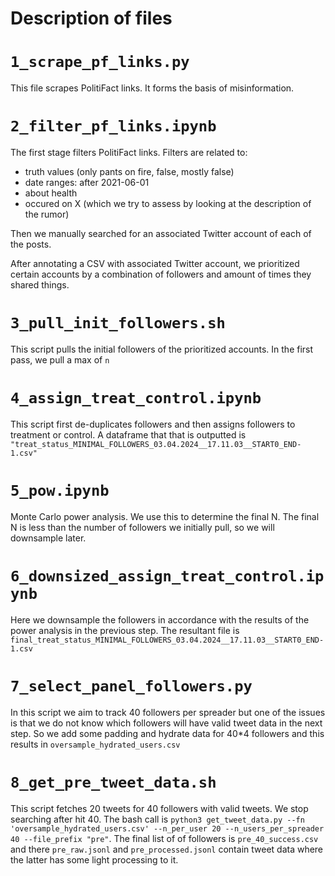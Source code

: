 # Description of files 


# `1_scrape_pf_links.py`
This file scrapes PolitiFact links. It forms the basis of misinformation. 


# `2_filter_pf_links.ipynb`
The first stage filters PolitiFact links. Filters are related to:
- truth values (only pants on fire, false, mostly false)
- date ranges: after 2021-06-01
- about health
- occured on X (which we try to assess by looking at the description of the rumor)

Then we manually searched for an associated Twitter account of each of the posts.

After annotating a CSV with associated Twitter account, we prioritized certain accounts by a combination of followers and amount of times they shared things. 

# `3_pull_init_followers.sh`
This script pulls the initial followers of the prioritized accounts. In the first pass, we pull a max of `n` 

# `4_assign_treat_control.ipynb`
This script first de-duplicates followers and then assigns followers to treatment or control. A dataframe that that is outputted is
`"treat_status_MINIMAL_FOLLOWERS_03.04.2024__17.11.03__START0_END-1.csv"
`

# `5_pow.ipynb`

Monte Carlo power analysis. We use this to determine the final N. The final N is less
than the number of followers we initially pull, so we will downsample later. 

# `6_downsized_assign_treat_control.ipynb`
Here we downsample the followers in accordance with the results of the power analysis in the previous step. The resultant file is
`final_treat_status_MINIMAL_FOLLOWERS_03.04.2024__17.11.03__START0_END-1.csv`


# `7_select_panel_followers.py`
In this script we aim to track 40 followers per spreader but one of the issues is that we do not know
which followers will have valid tweet data in the next step. So we add some padding and hydrate data for 40*4 followers and this results in
`oversample_hydrated_users.csv`

# `8_get_pre_tweet_data.sh`
This script fetches 20 tweets for 40 followers with valid tweets. We stop searching after hit 40. 
The bash call is `python3 get_tweet_data.py --fn 'oversample_hydrated_users.csv' --n_per_user 20 --n_users_per_spreader 40 --file_prefix "pre"`. The final list of of followers is
`pre_40_success.csv` and there `pre_raw.jsonl` and `pre_processed.jsonl` contain tweet data where
the latter has some light processing to it. 


